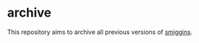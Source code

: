 # archive

This repository aims to archive all previous versions of [smiggins](https://github.com/jerimiah-smiggins/smiggins).
